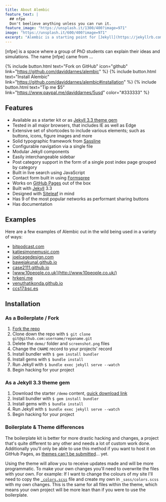```yaml
---
title: About Alembic
feature_text: |
  ## nfpe
  Don't beelieve anything unless you can run it.
feature_image: "https://unsplash.it/1300/400?image=971"
image: "https://unsplash.it/600/400?image=971"
excerpt: "Alembic is a starting point for [Jekyll](https://jekyllrb.com/) projects. Rather than starting from scratch, this boilerplate is designed to get the ball rolling immediately. Install it, configure it, tweak it, push it."
---
```


[nfpe] is a space where a group of PhD students can explain their ideas and simulations. The name [nfpe] came from ... 

{% include button.html text="Fork on GitHub" icon="github" link="https://github.com/daviddarnes/alembic" %} {% include button.html text="Install Alembic" link="https://github.com/daviddarnes/alembic#installation" %} {% include button.html text="Tip me $5" link="https://www.paypal.me/daviddarnes/5usd" color="#333333" %}

## Features

- Available as a starter kit or as [Jekyll 3.3 theme gem](http://jekyllrb.com/docs/themes/)
- Tested in all major browsers, that includes IE as well as Edge
- Extensive set of shortcodes to include various elements; such as buttons, icons, figure images and more
- Solid typographic framework from [Sassline](https://sassline.com/)
- Configurable navigation via a single file
- Modular Jekyll components
- Easily interchangeable sidebar
- Post category support in the form of a single post index page grouped by category
- Built in live search using JavaScript
- Contact form built in using [Formspree](https://formspree.io/)
- Works on [GitHub Pages](https://pages.github.com/) out of the box
- Built with [Jekyll](https://jekyllrb.com/) 3.3
- Designed with [Siteleaf](http://www.siteleaf.com/) in mind
- Has 9 of the most popular networks as performant sharing buttons
- Has documentation

## Examples

Here are a few examples of Alembic out in the wild being used in a variety of ways:

- [bitpodcast.com](https://bitpodcast.com/)
- [katiesimonemusic.com](http://katiesimonemusic.com/)
- [joelcagedesign.com](https://joelcagedesign.com/)
- [bawejakunal.github.io](https://bawejakunal.github.io/)
- [case2111.github.io](http://case2111.github.io/)
- [www.10people.co.uk](http://www.10people.co.uk/)
- [hrkeni.me](http://hrkeni.me/)
- [venuthatikonda.github.io](https://venuthatikonda.github.io/)
- [ccs17.bsc.es](https://ccs17.bsc.es/)

## Installation

### As a Boilerplate / Fork

1. [Fork the repo](https://github.com/daviddarnes/alembic#fork-destination-box)
2. Clone down the repo with `$ git clone git@github.com:username/reponame.git`
3. Delete the `demo/` folder and `screenshot.png` files
4. Change the `CNAME` record to your projects' record
5. Install bundler with `$ gem install bundler`
6. Install gems with `$ bundle install`
7. Run Jekyll with `$ bundle exec jekyll serve --watch`
8. Begin hacking for your project

### As a Jekyll 3.3 theme gem

1. Download the starter `/demo` content, [quick download link](https://minhaskamal.github.io/DownGit/#/home?url=https://github.com/daviddarnes/alembic/tree/master/demo)
2. Install bundler with `$ gem install bundler`
3. Install gems with `$ bundle install`
4. Run Jekyll with `$ bundle exec jekyll serve --watch`
5. Begin hacking for your project

### Boilerplate & Theme differences

The boilerplate kit is better for more drastic hacking and changes, a project that's quite different to any other and needs a lot of custom work done. Additionally you'll only be able to use this method if you want to host it on GitHub Pages, as [themes can't be submitted](https://pages.github.com/themes/)... yet.

Using the theme will allow you to receive updates made and will be more programmatic. To make your own changes you'll need to overwrite the files with your own. For example: If I want to change the colours of my site I'll need to copy the [`_colors.scss`](https://github.com/daviddarnes/alembic/blob/master/_sass/_colors.scss) file and create my own in `_sass/colors.scss` with my own changes. This is the same for all files within the theme, which means your own project will be more lean than if you were to use the boilerplate.

